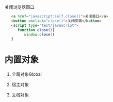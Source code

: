  关闭浏览器窗口
   ```html
      <a href="javascript:self.close()">关闭窗口</a>
      <button onclick="close()">关闭页面</button>
      <script type="text/javascript">
         function close(){
            window.close()
      }
   ```


# 内置对象
1. 全局对象Global
   

2. 宿主对象
3. 文档对象